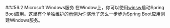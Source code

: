 ###56.2 Microsoft Windows服务
在Window上，你可以使用[winsw](https://github.com/kohsuke/winsw)启动Spring Boot应用。这里有个单独维护的[示例](https://github.com/snicoll-scratches/spring-boot-daemon)为你演示了怎么一步步为Spring Boot应用创建Windows服务。
